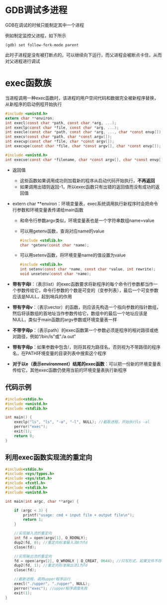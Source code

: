 # GDB调试多进程

GDB在调试的时候只能制定其中一个进程

例如制定监控父进程，如下所示

```shell
(gdb) set follow-fork-mode parent
```

此时子进程是没有被打断点的，可以继续向下运行，而父进程会被断点卡住，从而对父进程进行调试



# exec函数族

当进程调用一种exec函数时，该进程的用户空间代码和数据完全被新程序替换，从新程序的启动例程开始执行

```c
#include <unistd.h>
extern char **environ;
int execl(const char *path, const char *arg, ...);
int execlp(const char *file, const char *arg, ...);
int execle(const char *path, const char *arg, ..., char *const envp[]);
int execv(const char *path, char *const argv[]);
int execvp(const char *file, char *const argv[]);
int execvpe(const char *file, char *const argv[], char *const envp[]);

#include <unistd.h>
int execve(const char *filename, char *const argv[], char *const envp[]);
```

- 返回值
  - 这些函数如果调用成功则加载新的程序从启动代码开始执行，**不再返回**
  - 如果调用出错则返回-1，所以exec函数只有出错的返回值而没有成功的返回值

- extern char **environ：环境变量表，exec系统调用执行新程序时会把命令行参数和环境变量表传递给main函数

  - 和命令行参数argv类似，环境变量表也是一个字符串数组name=value

  - 可以用getenv函数，查询对应name的value

    ```c
    #include <stdlib.h>
    char *getenv(const char *name);
    ```

  - 可以用setenv函数，将环境变量name的值设置为value

    ```c
    #include <stdlib.h>
    int setenv(const char *name, const char *value, int rewrite);
    void unsetenv(const char *name);
    ```

- **带有字母l**：（表示list）的exec函数要求将新程序的每个命令行参数都当作一个参数传给它，命令行参数的个数是可变的（变参列表），最后一个可变参数应该是NULL，起到哨兵的作用
- **带有字母v**：（表示vector）的函数，则应该先构造一个指向参数的指针数组，然后将该数组的首地址当作参数传给它，数组中的最后一个地址应该是NULL，类似于main函数的argv参数或环境变量表一样

- **不带字母p**：（表示path）的exec函数第一个参数必须是程序的相对路径或绝对路径，例如“/bin/ls"或”./a.out"
- **带有字母p**：如果参数中包含/，则将其视为路径名。否则视为不带路径的程序名，在PATH环境变量的目录列表中搜索这个程序
- **对于以e（表示environment）结尾的exec函数**：可以把一份新的环境变量表传给它，其他exec函数仍使用当前的环境变量表执行新程序

## 代码示例

```c
#include<stdio.h>
#include <unistd.h>
#include <stdlib.h>

int main() {
    execlp("ls", "ls", "-a", "-l", NULL); //截取进程，开始执行ls -al
    perror("exec");
    exit(1);
    return 0;
}
```

## 利用exec函数实现流的重定向

```c
#include<stdio.h>
#include <sys/types.h>
#include <sys/stat.h>
#include <fcntl.h>
#include <stdlib.h>
#include <unistd.h>

int main(int argc, char **argv) {

    if (argc < 3) {
        printf("usage: cmd + input file + output file\n");
        return 1;
    }

    //实现输入流的重定向
    int fd = open(argv[1], O_RDONLY);
    dup2(fd, 0); //重定向标准输入流0为fd
    close(fd);

    //实现输出流的重定向
    fd = open(argv[2], O_WRONLY | O_CREAT, 0644); //只写形式，如果文件不存在创建它
    dup2(fd, 1); //重定向标准输出流1为fd
    close(fd);

    //截断进程，调用upper程序运行
    execl("./upper", "./upper", NULL);
    perror("exec"); //upper程序调度失败
    exit(1);
}
```

